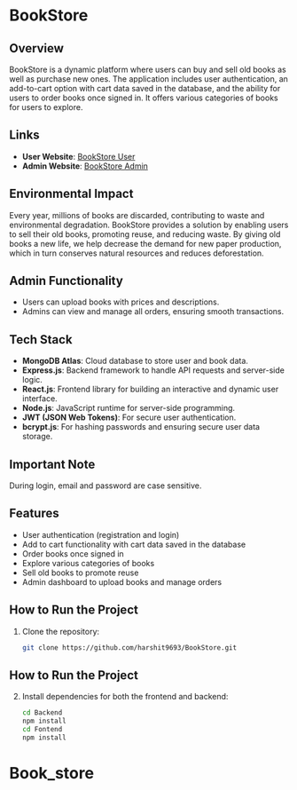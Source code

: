 # BookStore

## Overview

BookStore is a dynamic platform where users can buy and sell old books as well as purchase new ones. The application includes user authentication, an add-to-cart option with cart data saved in the database, and the ability for users to order books once signed in. It offers various categories of books for users to explore.

## Links

- **User Website**: [BookStore User](https://bookstore-frontend-kzjs.onrender.com/)
- **Admin Website**: [BookStore Admin](https://bookstore-admin-vtre.onrender.com/)
  
## Environmental Impact

Every year, millions of books are discarded, contributing to waste and environmental degradation. BookStore provides a solution by enabling users to sell their old books, promoting reuse, and reducing waste. By giving old books a new life, we help decrease the demand for new paper production, which in turn conserves natural resources and reduces deforestation.

## Admin Functionality

- Users can upload books with prices and descriptions.
- Admins can view and manage all orders, ensuring smooth transactions.

## Tech Stack

- **MongoDB Atlas**: Cloud database to store user and book data.
- **Express.js**: Backend framework to handle API requests and server-side logic.
- **React.js**: Frontend library for building an interactive and dynamic user interface.
- **Node.js**: JavaScript runtime for server-side programming.
- **JWT (JSON Web Tokens)**: For secure user authentication.
- **bcrypt.js**: For hashing passwords and ensuring secure user data storage.

## Important Note

During login, email and password are case sensitive.

## Features

- User authentication (registration and login)
- Add to cart functionality with cart data saved in the database
- Order books once signed in
- Explore various categories of books
- Sell old books to promote reuse
- Admin dashboard to upload books and manage orders

## How to Run the Project

1. Clone the repository:
   ```bash
   git clone https://github.com/harshit9693/BookStore.git

## How to Run the Project

2. Install dependencies for both the frontend and backend:

   ```bash
   cd Backend
   npm install
   cd Fontend
   npm install


# Book_store
